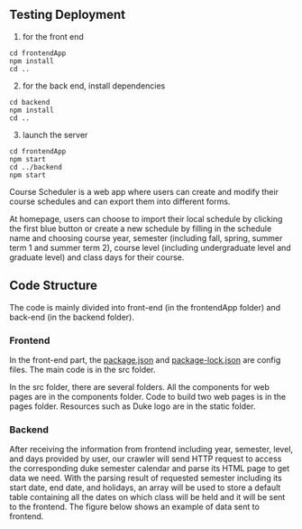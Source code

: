 ## Testing Deployment

1. for the front end
```
cd frontendApp
npm install
cd ..
```

2. for the back end, install dependencies
```
cd backend
npm install
cd ..
```

3. launch the server
```
cd frontendApp
npm start
cd ../backend
npm start
```

Course Scheduler is a web app where users can create and modify their course schedules and can export them into different forms.

At homepage, users can choose to import their local schedule by clicking the first blue button or create a new schedule by filling in the schedule name and choosing course year, semester (including fall, spring, summer term 1 and summer term 2), course level (including undergraduate level and graduate level) and class days for their course.

## Code Structure

The code is mainly divided into front-end (in the frontendApp folder) and back-end (in the backend folder).

### Frontend

In the front-end part, the [package.json](frontendApp/package.json) and [package-lock.json](frontendApp/package-lock.json) are config files. The main code is in the src folder.

In the src folder, there are several folders. All the components for web pages are in the components folder. Code to build two web pages is in the pages folder. Resources such as Duke logo are in the static folder.

### Backend

After receiving the information from frontend including year, semester, level, and days provided by user, our crawler will send HTTP request to access the corresponding duke semester calendar and parse its HTML page to get data we need. With the parsing result of requested semester including its start date, end date, and holidays, an array will be used to store a default table containing all the dates on which class will be held and it will be sent to the frontend. The figure below shows an example of data sent to frontend.
